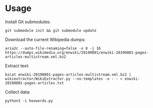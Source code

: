# Usage

Install Git submodules:

    git submodule init && git submodule update

Download the current Wikipedia dumps:

    aria2c --auto-file-renaming=false -x 8 -j 16 https://dumps.wikimedia.org/enwiki/20190801/enwiki-20190801-pages-articles-multistream.xml.bz2

Extract text:
    
    bzcat enwiki-20190801-pages-articles-multistream.xml.bz2 | wikiextractor/WikiExtractor.py --no-templates -o - - > enwiki-20190801-pages-articles.txt

Collect data:
    
    python3 -i hexwords.py 
